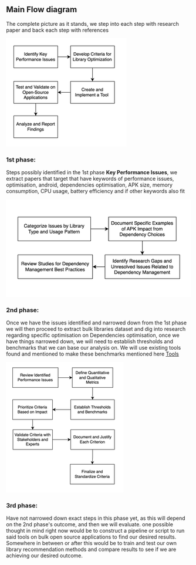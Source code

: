 ## Main Flow diagram

The complete picture as it stands, we step into each step with research paper and back each step with references  

![drawing](assests/main_pictue-small.png)

### 1st phase: 

Steps possibly identified in the 1st phase **Key Performance Issues**, we extract papers that target that have 
keywords of performance issues, optimisation, android, dependencies optimisation, APK size, memory consumption, CPU usage, battery efficiency and if other keywords also fit

![drawing](assests/issue_searching_small.png)

### 2nd phase: 

Once we have the issues identified and narrowed down from the 1st phase we will then proceed to extract bulk libraries dataset
and dig into research regarding specific optimisation on Dependencies optimisation, once we have things narrowed down, we will need to establish thresholds and benchmarks 
that we can base our analysis on. We will use existing tools found and mentioned to make these benchmarks mentioned here
[Tools](https://github.com/ateebakhtar/Thesis-Android-Dependency-Optimisation/blob/main/tools/ExistingTools.md)

![drawing](assests/approach_small.png)

### 3rd phase:

Have not narrowed down exact steps in this phase yet, as this will depend on the 2nd phase's outcome, and then we will evaluate. 
one possible thought in mind right now would be to construct a pipeline or script to run said tools on bulk open
source applications to find our desired results. Somewhere in between or after this would be to train and test our own 
library recommendation methods and compare results to see if we are achieving our desired outcome.